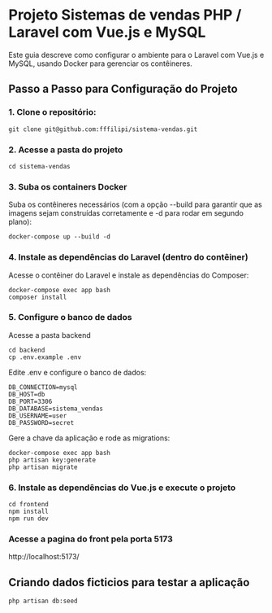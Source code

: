 # Projeto Sistemas de vendas PHP / Laravel com Vue.js e MySQL

Este guia descreve como configurar o ambiente para o Laravel com Vue.js e MySQL, usando Docker para gerenciar os contêineres.

## Passo a Passo para Configuração do Projeto

### **1. Clone o repositório:**

```
git clone git@github.com:fffilipi/sistema-vendas.git
```

### **2. Acesse a pasta do projeto**

```
cd sistema-vendas
```

### **3. Suba os containers Docker**

Suba os contêineres necessários (com a opção --build para garantir que as imagens sejam construídas corretamente e -d para rodar em segundo plano):

```
docker-compose up --build -d
```

### **4. Instale as dependências do Laravel (dentro do contêiner)**
Acesse o contêiner do Laravel e instale as dependências do Composer:

```
docker-compose exec app bash
composer install
```

### **5. Configure o banco de dados**
Acesse a pasta backend

```
cd backend
cp .env.example .env
```

Edite .env e configure o banco de dados:

```
DB_CONNECTION=mysql
DB_HOST=db
DB_PORT=3306
DB_DATABASE=sistema_vendas
DB_USERNAME=user
DB_PASSWORD=secret
```

Gere a chave da aplicação e rode as migrations:

```
docker-compose exec app bash
php artisan key:generate
php artisan migrate
```

### **6. Instale as dependências do Vue.js e execute o projeto**

```
cd frontend
npm install
npm run dev
```

### Acesse a pagina do front pela porta 5173

http://localhost:5173/


## Criando dados ficticios para testar a aplicação


```
php artisan db:seed
```

